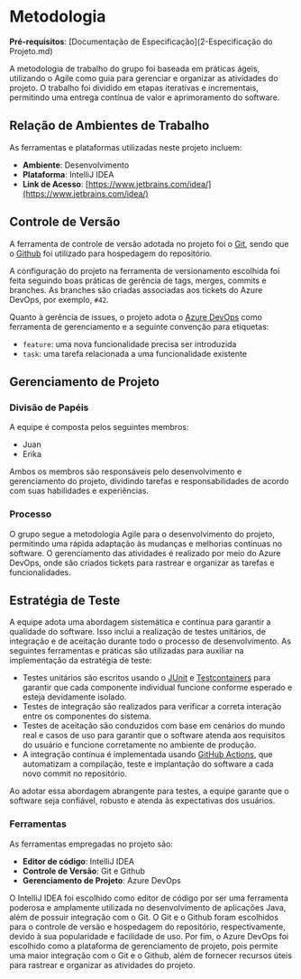 # Metodologia

**Pré-requisitos**: [Documentação de Especificação](2-Especificação do Projeto.md)

A metodologia de trabalho do grupo foi baseada em práticas ágeis, utilizando o Agile como guia para gerenciar e organizar as atividades do projeto. O trabalho foi dividido em etapas iterativas e incrementais, permitindo uma entrega contínua de valor e aprimoramento do software.

## Relação de Ambientes de Trabalho

As ferramentas e plataformas utilizadas neste projeto incluem:

- **Ambiente**: Desenvolvimento
- **Plataforma**: IntelliJ IDEA
- **Link de Acesso**: [https://www.jetbrains.com/idea/](https://www.jetbrains.com/idea/)

## Controle de Versão

A ferramenta de controle de versão adotada no projeto foi o [Git](https://git-scm.com/), sendo que o [Github](https://github.com) foi utilizado para hospedagem do repositório.

A configuração do projeto na ferramenta de versionamento escolhida foi feita seguindo boas práticas de gerência de tags, merges, commits e branches. As branches são criadas associadas aos tickets do Azure DevOps, por exemplo, `#42`. 

Quanto à gerência de issues, o projeto adota o [Azure DevOps](https://azure.microsoft.com/en-us/services/devops/) como ferramenta de gerenciamento e a seguinte convenção para etiquetas:

- `feature`: uma nova funcionalidade precisa ser introduzida
- `task`: uma tarefa relacionada a uma funcionalidade existente

## Gerenciamento de Projeto

### Divisão de Papéis

A equipe é composta pelos seguintes membros:

- Juan
- Erika

Ambos os membros são responsáveis pelo desenvolvimento e gerenciamento do projeto, dividindo tarefas e responsabilidades de acordo com suas habilidades e experiências.

### Processo

O grupo segue a metodologia Agile para o desenvolvimento do projeto, permitindo uma rápida adaptação às mudanças e melhorias contínuas no software. O gerenciamento das atividades é realizado por meio do Azure DevOps, onde são criados tickets para rastrear e organizar as tarefas e funcionalidades.

## Estratégia de Teste

A equipe adota uma abordagem sistemática e contínua para garantir a qualidade do software. Isso inclui a realização de testes unitários, de integração e de aceitação durante todo o processo de desenvolvimento. As seguintes ferramentas e práticas são utilizadas para auxiliar na implementação da estratégia de teste:

- Testes unitários são escritos usando o [JUnit](https://junit.org/junit5/) e [Testcontainers](https://www.testcontainers.org/) para garantir que cada componente individual funcione conforme esperado e esteja devidamente isolado.
- Testes de integração são realizados para verificar a correta interação entre os componentes do sistema.
- Testes de aceitação são conduzidos com base em cenários do mundo real e casos de uso para garantir que o software atenda aos requisitos do usuário e funcione corretamente no ambiente de produção.
- A integração contínua é implementada usando [GitHub Actions](https://github.com/features/actions), que automatizam a compilação, teste e implantação do software a cada novo commit no repositório.

Ao adotar essa abordagem abrangente para testes, a equipe garante que o software seja confiável, robusto e atenda às expectativas dos usuários.

### Ferramentas

As ferramentas empregadas no projeto são:

- **Editor de código**: IntelliJ IDEA
- **Controle de Versão**: Git e Github
- **Gerenciamento de Projeto**: Azure DevOps

O IntelliJ IDEA foi escolhido como editor de código por ser uma ferramenta poderosa e amplamente utilizada no desenvolvimento de aplicações Java, além de possuir integração com o Git. O Git e o Github foram escolhidos para o controle de versão e hospedagem do repositório, respectivamente, devido à sua popularidade e facilidade de uso. Por fim, o Azure DevOps foi escolhido como a plataforma de gerenciamento de projeto, pois permite uma maior integração com o Git e o Github, além de fornecer recursos úteis para rastrear e organizar as atividades do projeto.
